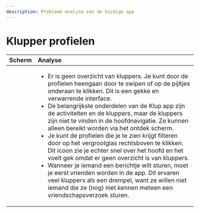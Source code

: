 ```yaml
---
description: Probleem analyse van de huidige app
---
```


# Klupper profielen

<table>
  <thead>
    <tr>
      <th style="text-align:left">Scherm</th>
      <th style="text-align:left">Analyse</th>
    </tr>
  </thead>
  <tbody>
    <tr>
      <td style="text-align:left">
        <img src="https://paper-attachments.dropbox.com/s_46B875C3976FDC554C6EFCB722220B2F6EC940E9D8B02667985763B32AA4B78F_1560249040349_Screenshot_20190611-122701.png"
        alt/>
      </td>
      <td style="text-align:left">
        <p></p>
        <ul>
          <li>Er is geen overzicht van kluppers. Je kunt door de profielen heengaan
            door te swipen of op de pijltjes onderaan te klikken. Dit is een gekke
            en verwarrende interface.</li>
          <li>De belangrijkste onderdelen van de Klup app zijn de activiteiten en de
            kluppers, maar de kluppers zijn niet te vinden in de hoofdnavigatie. Ze
            kunnen alleen bereikt worden via het ontdek scherm.</li>
          <li>Je kunt de profielen die je te zien krijgt filteren door op het vergrootglas
            rechtsboven te klikken. Dit icoon zie je echter snel over het hoofd en
            het voelt gek omdat er geen overzicht is van kluppers.</li>
          <li>Wanneer je iemand een berichtje wilt sturen, moet je eerst vrienden worden
            in de app. Dit ervaren veel kluppers als een drempel, want ze willen niet
            iemand die ze (nog) niet kennen meteen een vriendschapsverzoek sturen.</li>
        </ul>
      </td>
    </tr>
  </tbody>
</table>